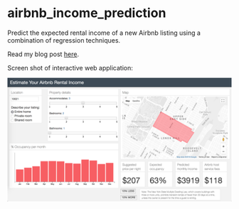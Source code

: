 # airbnb_income_prediction
Predict the expected rental income of a new Airbnb listing using a combination of regression techniques.

Read my blog post [here](https://stellamoretti.github.io/2017/12/15/Learning-to-Share-in-the-Sharing-Economy.html).

Screen shot of interactive web application:

![App screen shot](09_app_screenshot.png?raw=true)
